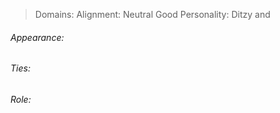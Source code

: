 > Domains: 
> Alignment: Neutral Good
> Personality: Ditzy and 

###### Appearance:

###### Ties:

###### Role: